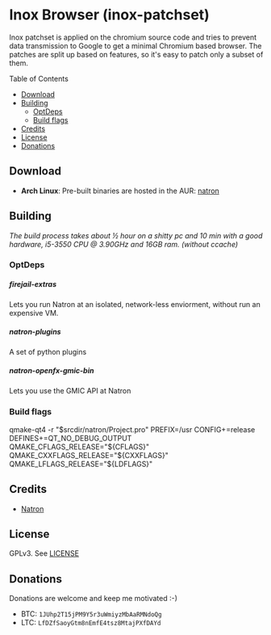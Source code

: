 # Inox Browser (inox-patchset)

Inox patchset is applied on the chromium source code and tries to prevent data transmission to Google to get a minimal Chromium based browser. The patches are split up based on features, so it's easy to patch only a subset of them.

Table of Contents
* [Download](#download)
* [Building](#building)
    * [OptDeps](#OptDeps)
    * [Build flags](#build-flags)
* [Credits](#credits)
* [License](#license)
* [Donations](#donations)



## Download
* **Arch Linux**:
Pre-built binaries are hosted in the AUR: [natron](https://aur.archlinux.org/packages/natron/)

## Building

*The build process takes about ½ hour on a shitty pc and 10 min with a good hardware, i5-3550 CPU @ 3.90GHz and 16GB ram. (without ccache)*



### OptDeps

##### firejail-extras
Lets you run Natron at an isolated, network-less enviorment, without run an expensive VM.

##### natron-plugins
A set of python plugins

##### natron-openfx-gmic-bin
Lets you use the GMIC API at Natron

### Build flags
qmake-qt4 -r "$srcdir/natron/Project.pro" PREFIX=/usr CONFIG+=release DEFINES+=QT_NO_DEBUG_OUTPUT QMAKE_CFLAGS_RELEASE="${CFLAGS}" QMAKE_CXXFLAGS_RELEASE="${CXXFLAGS}" QMAKE_LFLAGS_RELEASE="${LDFLAGS}"


## Credits
* [Natron](https://github.com/mrkepzie/natron)


## License
GPLv3. See [LICENSE](LICENSE)

## Donations
Donations are welcome and keep me motivated :-)
* BTC: `1JUhp2T15jPM9Y5r3uWmiyzMbAaRMNdoQg`
* LTC: `LfDZfSaoyGtm8nEmfE4tsz8MtajPXfDAYd`
